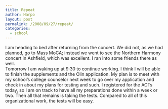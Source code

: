 ```yaml
---
title: Repeat
author: Harpo
layout: post
permalink: /2008/09/27/repeat/
categories:
  - school
---
```

I am heading to bed after returning from the concert. We did not, as we had planned, go to Mass MoCA; instead we went to see the Northern Harmony concert in Ashfield, which was excellent. I ran into some friends there as well.  
Tomorrow I am waking up at 9:30 to continue working. I think I will be able to finish the supplements and the Olin application. My plan is to meet with my school&#8217;s college counselor next week to go over my application and check in about my plans for testing and such. I registered for the ACTs today, so I am on track to have all my preparations done within a week or two. Then all that remains is taking the tests. Compared to all of this organizational work, the tests will be easy.